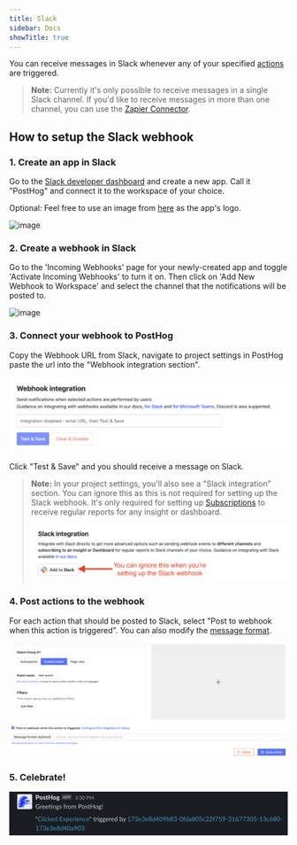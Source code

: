 ```yaml
---
title: Slack
sidebar: Docs
showTitle: true
---
```


You can receive messages in Slack whenever any of your specified [actions](/docs/user-guides/actions) are triggered. 

> **Note:** Currently it's only possible to receive messages in a single Slack channel. If you'd like to receive messages in more than one channel, you can use the [Zapier Connector](/apps/zapier-connector).

## How to setup the Slack webhook

### 1. Create an app in Slack
Go to the [Slack developer dashboard]((https://api.slack.com/apps?new_app=1)) and create a new app. Call it "PostHog" and connect it to the workspace of your choice.

Optional: Feel free to use an image from [here](/media) as the app's logo.

![image](https://user-images.githubusercontent.com/53387/78574619-86939580-782a-11ea-8617-caf1ffe2783a.png)

### 2. Create a webhook in Slack
Go to the 'Incoming Webhooks' page for your newly-created app and toggle 'Activate Incoming Webhooks' to turn it on. Then click on 'Add New Webhook to Workspace' and select the channel that the notifications will be posted to.

![image](https://user-images.githubusercontent.com/53387/78574881-ec801d00-782a-11ea-9b87-8a40e49dd912.png)

### 3. Connect your webhook to PostHog
Copy the Webhook URL from Slack, navigate to project settings in PostHog paste the url into the "Webhook integration section".

![Add webhook integration](../../images/docs/webhooks/webhook-integration.png)

Click "Test & Save" and you should receive a message on Slack. 

> **Note:** In your project settings, you'll also see a "Slack integration" section. You can ignore this as this is not required for setting up the Slack webhook. It's only required for setting up [Subscriptions](/docs/data/subscriptions) to receive regular reports for any insight or dashboard.
> 
> ![Screenshot of Slack integration](../../images/docs/webhooks/slack-integration-for-subscriptions.png) 

### 4. Post actions to the webhook

For each action that should be posted to Slack, select "Post to webhook when this action is triggered". You can also modify the [message format](/docs/webhooks#message-formatting).

![PostHog Edit Action](../../images/post-action-slack.png)

### 5. Celebrate!

![Slack Message](../../images/slack-message.png)

